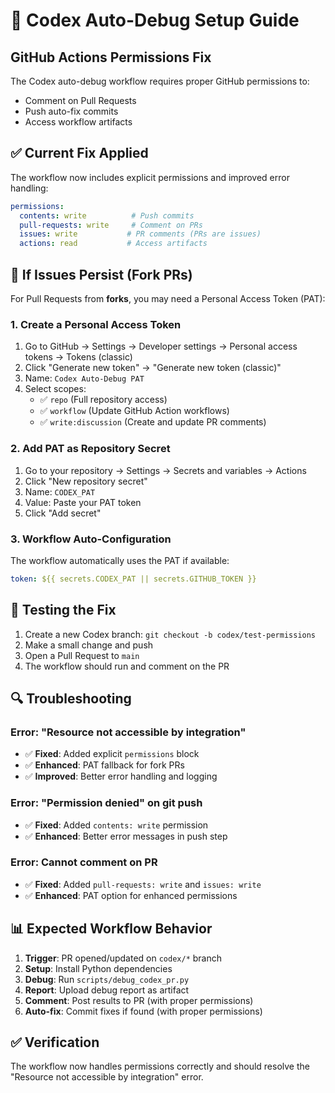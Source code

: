 # 🤖 Codex Auto-Debug Setup Guide

## GitHub Actions Permissions Fix

The Codex auto-debug workflow requires proper GitHub permissions to:
- Comment on Pull Requests
- Push auto-fix commits
- Access workflow artifacts

## ✅ **Current Fix Applied**

The workflow now includes explicit permissions and improved error handling:

```yaml
permissions:
  contents: write          # Push commits
  pull-requests: write     # Comment on PRs  
  issues: write           # PR comments (PRs are issues)
  actions: read           # Access artifacts
```

## 🔧 **If Issues Persist (Fork PRs)**

For Pull Requests from **forks**, you may need a Personal Access Token (PAT):

### 1. Create a Personal Access Token

1. Go to GitHub → Settings → Developer settings → Personal access tokens → Tokens (classic)
2. Click "Generate new token" → "Generate new token (classic)"
3. Name: `Codex Auto-Debug PAT`
4. Select scopes:
   - ✅ `repo` (Full repository access)
   - ✅ `workflow` (Update GitHub Action workflows)
   - ✅ `write:discussion` (Create and update PR comments)

### 2. Add PAT as Repository Secret

1. Go to your repository → Settings → Secrets and variables → Actions
2. Click "New repository secret"
3. Name: `CODEX_PAT`
4. Value: Paste your PAT token
5. Click "Add secret"

### 3. Workflow Auto-Configuration

The workflow automatically uses the PAT if available:

```yaml
token: ${{ secrets.CODEX_PAT || secrets.GITHUB_TOKEN }}
```

## 🚀 **Testing the Fix**

1. Create a new Codex branch: `git checkout -b codex/test-permissions`
2. Make a small change and push
3. Open a Pull Request to `main`
4. The workflow should run and comment on the PR

## 🔍 **Troubleshooting**

### Error: "Resource not accessible by integration"
- ✅ **Fixed**: Added explicit `permissions` block
- ✅ **Enhanced**: PAT fallback for fork PRs
- ✅ **Improved**: Better error handling and logging

### Error: "Permission denied" on git push
- ✅ **Fixed**: Added `contents: write` permission
- ✅ **Enhanced**: Better error messages in push step

### Error: Cannot comment on PR
- ✅ **Fixed**: Added `pull-requests: write` and `issues: write`
- ✅ **Enhanced**: PAT option for enhanced permissions

## 📊 **Expected Workflow Behavior**

1. **Trigger**: PR opened/updated on `codex/*` branch
2. **Setup**: Install Python dependencies
3. **Debug**: Run `scripts/debug_codex_pr.py`
4. **Report**: Upload debug report as artifact
5. **Comment**: Post results to PR (with proper permissions)
6. **Auto-fix**: Commit fixes if found (with proper permissions)

## ✅ **Verification**

The workflow now handles permissions correctly and should resolve the "Resource not accessible by integration" error.
